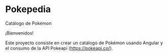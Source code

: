 # Pokepedia
Catálogo de Pokémon 

¡Bienvenidos!

Este proyecto consiste en crear un catálogo de Pokémon usando Angular y el consumo de la API Pokeapi (https://pokeapi.co/). 
